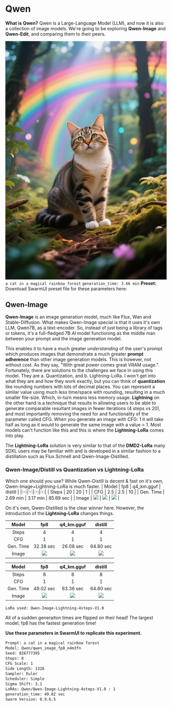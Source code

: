 # Qwen
**What is Qwen?**
Qwen is a Large-Language Model (LLM), and now it is also a collection of image models. We're going to be exploring **Qwen-Image** and **Qwen-Edit**, and comparing them to their peers.

![alt text](Qwen.png)
`a cat in a magical rainbow forest`
`generation_time: 3.66 min`
**Preset:** Download SwarmUI preset file for these parameters here: 

## Qwen-Image
**Qwen-Image** is an image generation model, much like Flux, Wan and Stable-Diffusion. What makes Qwen-Image special is that it uses it's own LLM, Qwen7B, as a text-encoder. So, instead of just being a library of tags or tokens, it's a full-fledged 7B *AI* model functioning as the middle man between your prompt and the image generation model.

This enables it to have a much greater *understanding* of the user's prompt which produces images that demonstrate a much greater **prompt adherence** than other image generation models. This is however, not without cost. As they say, "With great power comes great VRAM usage.". Fortunately, there are solutions to the challenges we face in using this model. They are a. Quantization, and b. Lightning-LoRa. I won't get into what they are and how they work exactly, but you can think of **quantization** like rounding numbers with lots of decimal places. You can represent a similar value using much less time/space with rounding, resulting in a much smaller file-size. Which, in-turn means less memory usage. **Lightning** on the other hand is a technique that results in allowing users to be able to generate comparable resultant images in fewer iterations (4 steps vs 20), and most importantly removing the need for and functionality of the parameter called CFG. When you generate an image with CFG: 1 it will take half as long as it would to generate the same image with a value > 1. Most models can't function like this and this is where the **Lightning-LoRa** comes into play.

The **Lightning-LoRa** solution is very similar to that of the **DMD2-LoRa** many SDXL users may be familiar with and is developed in a similar fashion to a distillation such as Flux.Schnell and Qwen-Image-Distilled.

### Qwen-Image/Distill vs Quantization vs Lightning-LoRa
Which one should you use? While Qwen-Distill is decent & fast on it's own, Qwen-Image+Lightning-LoRa is much faster.
| Model | fp8 | q4_km.gguf | distill  |
|:-:|:-:|:-:|:-:|
| Steps | 20 | 20 | 1 |
| CFG | 2.5 | 2.5 | 10 |
| Gen. Time | 2.69 min | 3.17 min | 85.69 sec |
| Image | <img src="https://github.com/Baratan-creates/-image-generation-tables/raw/refs/heads/main/Image-Generation\Qwen\fp8.png" width="256"> | <img src="https://github.com/Baratan-creates/-image-generation-tables/raw/refs/heads/main/Image-Generation\Qwen\gguf.png" width="256"> | <img src="https://github.com/Baratan-creates/-image-generation-tables/raw/refs/heads/main/Image-Generation\Qwen\distill.png" width="256"> |

On it's own, Qwen-Distilled is the clear winner here. However, the introduction of the **Lightning-LoRa** changes things.

| Model | fp8 | q4_km.gguf | distill  |
|:-:|:-:|:-:|:-:|
| Steps | 4 | 4 | 4 |
| CFG | 1 | 1 | 1 |
| Gen. Time | 32.38 sec | 26.08 sec | 64.80 sec |
| Image | <img src="https://github.com/Baratan-creates/-image-generation-tables/raw/refs/heads/main/Image-Generation\Qwen\fp8-lightning-4.png" width="256"> | <img src="https://github.com/Baratan-creates/-image-generation-tables/raw/refs/heads/main/Image-Generation\Qwen\gguf-lightning-4.png" width="256"> | <img src="https://github.com/Baratan-creates/-image-generation-tables/raw/refs/heads/main/Image-Generation\Qwen\distill-lightning-4.png" width="256"> |

| Model | fp8 | q4_km.gguf | distill  |
|:-:|:-:|:-:|:-:|
| Steps | 8 | 8 | 8 |
| CFG | 1 | 1 | 1 |
| Gen. Time | 49.02 sec | 83.36 sec | 64.80 sec |
| Image | <img src="https://github.com/Baratan-creates/-image-generation-tables/raw/refs/heads/main/Image-Generation\Qwen\fp8-lightning-8.png" width="256"> | <img src="https://github.com/Baratan-creates/-image-generation-tables/raw/refs/heads/main/Image-Generation\Qwen\gguf-lightning-8.png" width="256"> | <img src="https://github.com/Baratan-creates/-image-generation-tables/raw/refs/heads/main/Image-Generation\Qwen\distill-lightning-8.png" width="256"> |

`LoRa used: Qwen-Image-Lightning-4steps-V1.0`


All of a sudden generaiton times are flipped on their head! The largest model, fp8 has the fastest generation time!

**Use these parameters in SwarmUI to replicate this experiment.**

```
Prompt: a cat in a magical rainbow forest
Model: Qwen/qwen_image_fp8_e4m3fn
Seed: 826777395
Steps: 8
CFG Scale: 1
Side Length: 1328
Sampler: Euler
Scheduler: Simple
Sigma Shift: 3.1
LoRAs: Qwen/Qwen-Image-Lightning-4steps-V1.0 : 1
generation_time: 49.02 sec
Swarm Version: 0.9.6.5
```